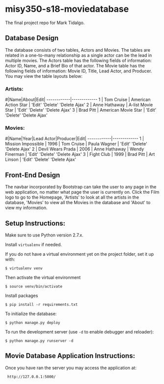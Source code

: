 # misy350-s18-moviedatabase
The final project repo for Mark Tidalgo.

## Database Design

The database consists of two tables, Actors and Movies. The tables are related in a one-to-many relationship as a single actor can be the lead in multiple movies. The Actors table has the following fields of information: Actor ID, Name, and a Brief Bio of that actor. The Movie table has the following fields of information: Movie ID, Title, Lead Actor, and Producer. You may view the table layouts below:

### Artists:

#|Name|About|Edit|
------------|-------------
1 | Tom Cruise    | American Action Star | 'Edit' 'Delete' 'Delete Ajax'
2 | Anne Hathaway | A-list Movie Star    | 'Edit' 'Delete' 'Delete Ajax'
3 | Brad Pitt     | American Movie Star  | 'Edit' 'Delete' 'Delete Ajax'

### Movies:

#|Name|Year|Lead Actor|Producer|Edit|
------------|-------------
1 | Mission Impossible | 1996 | Tom Cruise    | Paula Wagner   | 'Edit' 'Delete' 'Delete Ajax'
2 | Devil Wears Prada  | 2006 | Anne Hathaway | Wendy Finerman | 'Edit' 'Delete' 'Delete Ajax'
3 | Fight Club         | 1999 | Brad Pitt     | Art Linson     | 'Edit' 'Delete' 'Delete Ajax'




## Front-End Design

The navbar incorporated by Bootstrap can take the user to any page in the web application, no matter what page the user is currently on. Click the Film logo to go to the Homepage, 'Artists' to look at all the artists in the database, 'Movies' to view all the Movies in the database and 'About' to view my information.


## Setup Instructions:

Make sure to use Python version 2.7.x.

Install `virtualenv` if needed.

If you do not have a virtual environment yet on the project folder, set it up with:

    $ virtualenv venv

Then activate the virtual environment

    $ source venv/bin/activate

Install packages

    $ pip install -r requirements.txt

To initialize the database:

    $ python manage.py deploy

To run the development server (use `-d` to enable debugger and reloader):

    $ python manage.py runserver -d

## Movie Database Application Instructions:

Once you have ran the server you may access the application at:

     http://127.0.0.1:5000/
